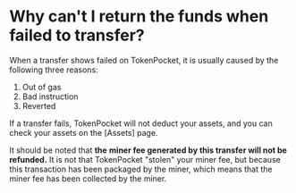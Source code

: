 # Why can't I return the funds when failed to transfer?

When a transfer shows failed on TokenPocket, it is usually caused by the following three reasons: 

1. Out of gas
2.  Bad instruction 
3. Reverted 

If a transfer fails, TokenPocket will not deduct your assets, and you can check your assets on the \[Assets\] page.

 It should be noted that **the** **miner fee generated by this transfer will not be refunded.** It is not that TokenPocket "stolen" your miner fee, but because this transaction has been packaged by the miner, which means that the miner fee has been collected by the miner.

